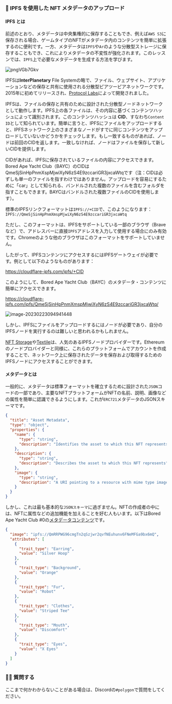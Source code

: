 ### 🤖 IPFS を使用した NFT メタデータのアップロード

#### IPFS とは

前述のとおり、メタデータは中央集権的に保存することもでき、例えば`AWS S3`に保存される場合、ゲームタイプのNFTがメタデータ内のコンテンツを簡単に拡張するのに便利です。一方、メタデータは`IPFS`や`Ar`のような分散型ストレージに保存することもでき、これによりメタデータの不変性が強化されます。このレッスンでは、`IPFS`上で必要なメタデータを生成する方法を学びます。

![pngVGb7Gkv](/images/Polygon-Whitelist-NFT/section-3/3_1_1.png)

IPFSは**InterPlanetary** File Systemの略で、ファイル、ウェブサイト、アプリケーションなどの保存と共有に使用される分散型ピアツーピアネットワークです。2015年に初めてリリースされ、[Protocol Labs](https://protocol.ai/)によって開発されました。

IPFSは、ファイルの保存と共有のために設計された分散型ノードネットワークとして動作します。IPFS上の各ファイルは、その内容に基づくコンテンツハッシュによって識別されます。このコンテンツハッシュは **CID**、すなわち`Content ID`として知られています。簡単に言うと、IPFSにファイルをアップロードすると、IPFSネットワーク上のさまざまなノードがすでに同じコンテンツをアップロードしていないかどうかをチェックします。もし一致するものがあれば、ノードは前回のCIDを返します。一致しなければ、ノードはファイルを保存して新しいCIDを提供します。

CIDがあれば、IPFSに保存されているファイルの内容にアクセスできます。Bored Ape Yacht Club（BAYC）のCIDはQmeSjSinHpPnmXspMjwiXyN6zS4E9zccariGR3jxcaWtqです（注：CIDは必ずしも単一のファイルを指すわけではありません。アップロードを容易にするために「car」として知られる、バンドルされた複数のファイルを含むフォルダを指すこともできます。BAYCはバンドルされた複数ファイルのCIDを使用します）。

標準のIPFSリンクフォーマットは`IPFS://+CID`で、このようになります：
`IPFS://QmeSjSinHpPnmXmspMjwiXyN6zS4E9zccariGR3jxcaWtq`

ただし、このフォーマットは、IPFSをサポートしている一部のブラウザ（Braveなど）で、アドレスバーに直接`IPFS`アドレスを入力して使用する場合にのみ有効です。Chromeのような他のブラウザはこのフォーマットをサポートしていません。

したがって、IPFSコンテンツにアクセスするにはIPFSゲートウェイが必要です。例として以下のようなものがあります：

https://cloudflare-ipfs.com/ipfs/+CID

このようにして、Bored Ape Yacht Club（BAYC）のメタデータ・コンテンツに簡単にアクセスできます。

https://cloudflare-ipfs.com/ipfs/QmeSjSinHpPnmXmspMjwiXyN6zS4E9zccariGR3jxcaWtq/

![image-20230223094941448](/images/Polygon-Whitelist-NFT/section-3/3_1_2.png)

しかし、IPFSにファイルをアップロードするにはノードが必要であり、自分のIPFSノードを実行するのは難しいと思われるかもしれません。

[NFT Storage](https://nft.storage/)や[Textile](https://textile.io/)は、人気のあるIPFSノードプロバイダーです。Ethereumのノードプロバイダーと同様に、これらのプラットフォームでアカウントを作成することで、ネットワーク上に保存されたデータを保存および取得するためのIPFSノードにアクセスすることができます。

#### メタデータとは

一般的に、メタデータは標準フォーマットを確立するために設計された`JSON`コードの一部であり、主要なNFTプラットフォームがNFTの名前、説明、画像などの属性を簡単に認識できるようにします。これが`ERC721`メタデータのJSONスキーマです。

```json
{
  "title": "Asset Metadata",
  "type": "object",
  "properties": {
    "name": {
      "type": "string",
      "description": "Identifies the asset to which this NFT represents"
    },
    "description": {
      "type": "string",
      "description": "Describes the asset to which this NFT represents"
    },
    "image": {
      "type": "string",
      "description": "A URI pointing to a resource with mime type image/* representing the asset to which this NFT represents. Consider making any images at a width between 320 and 1080 pixels and aspect ratio between 1.91:1 and 4:5 inclusive."
    }
  }
}
```

しかし、これは最も基本的な`JSONスキーマ`に過ぎません。NFTの作成者の中には、NFTに属性などの追加機能を加えることを好む人もいます。以下はBored Ape Yacht Club #0の[メタデータコンテンツ](https://cloudflare-ipfs.com/ipfs/QmeSjSinHpPnmXmspMjwiXyN6zS4E9zccariGR3jxcaWtq/0)です。

```json
{
  "image": "ipfs://QmRRPWG96cmgTn2qSzjwr2qvfNEuhunv6FNeMFGa9bx6mQ",
  "attributes": [
    {
      "trait_type": "Earring",
      "value": "Silver Hoop"
    },
    {
      "trait_type": "Background",
      "value": "Orange"
    },
    {
      "trait_type": "Fur",
      "value": "Robot"
    },
    {
      "trait_type": "Clothes",
      "value": "Striped Tee"
    },
    {
      "trait_type": "Mouth",
      "value": "Discomfort"
    },
    {
      "trait_type": "Eyes",
      "value": "X Eyes"
    }
  ]
}
```

### 🙋‍♂️ 質問する

ここまで何かわからないことがある場合は、Discordの`#polygon`で質問をしてください。
